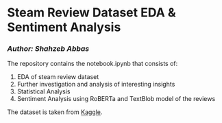 # Steam Review Dataset EDA & Sentiment Analysis 
### _Author: Shahzeb Abbas_
The repository contains the notebook.ipynb that consists of:  
1. EDA of steam review dataset
2. Further investigation and analysis of interesting insights
3. Statistical Analysis
4. Sentiment Analysis using RoBERTa and TextBlob model of the reviews

The dataset is taken from [Kaggle](https://www.kaggle.com/datasets/najzeko/steam-reviews-2021).
